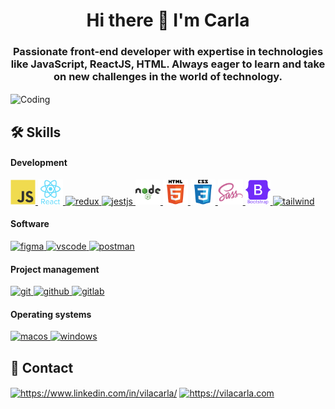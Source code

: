 <h1 align="center">Hi there 👋 I'm Carla</h1>
<h3 align="center"> Passionate front-end developer with expertise in technologies like JavaScript, ReactJS, HTML. 
Always eager to learn and take on new challenges in the world of technology.</h3>
<img align="center" alt="Coding" width="400" src="https://camo.githubusercontent.com/dd9607cffb614b160651ea2d993fad4890718d42ca26da381049dd7934922a09/68747470733a2f2f6d65646961342e67697068792e636f6d2f6d656469612f3668654251536a7432496f41382f67697068792e6769663f6369643d656366303565343771766c726f736a646f766d696375397833616d3371696e627065376a743462657570677270397070267269643d67697068792e6769662663743d67">

## 🛠 Skills
<h4 align="left">Development </h4>
<p align="left"> 
  <a href="" target="_blank" rel="noreferrer">
   <img src="https://raw.githubusercontent.com/devicons/devicon/master/icons/javascript/javascript-original.svg" alt="javascript" width="40" height="40"/> 
  </a>
 <a href="" target="_blank" rel="noreferrer"> 
    <img src="https://raw.githubusercontent.com/devicons/devicon/master/icons/react/react-original-wordmark.svg" alt="react" width="40" height="40"/>
 </a>
 <a href="" target="_blank" rel="noreferrer"> 
   <img src="https://www.svgrepo.com/show/303557/redux-logo.svg" alt="redux" width="40" height="40"/> 
  </a> 

 <a href="" target="_blank" rel="noreferrer"> 
   <img src="https://icon.icepanel.io/Technology/svg/Jest.svg" alt="jestjs" width="40" height="40"/> 
  </a> 
  <a href="" target="_blank" rel="noreferrer"> 
   <img src="https://raw.githubusercontent.com/devicons/devicon/master/icons/nodejs/nodejs-original-wordmark.svg" alt="nodejs" width="40" height="40"/>   
  </a>
 <a href="" target="_blank" rel="noreferrer"> 
  <img src="https://raw.githubusercontent.com/devicons/devicon/master/icons/html5/html5-original-wordmark.svg" alt="html5" width="40" height="40"/> 
 </a>
 
 <a href="" target="_blank" rel="noreferrer"> 
  <img src="https://raw.githubusercontent.com/devicons/devicon/master/icons/css3/css3-original-wordmark.svg" alt="css3" width="40" height="40"/> 
 </a>
  <a href="" target="_blank" rel="noreferrer"> 
     <img src="https://raw.githubusercontent.com/devicons/devicon/master/icons/sass/sass-original.svg" alt="sass" width="40" height="40"/> 
  </a>
  <a href="" target="_blank" rel="noreferrer"> 
    <img src="https://raw.githubusercontent.com/devicons/devicon/master/icons/bootstrap/bootstrap-plain-wordmark.svg" alt="bootstrap" width="40" height="40"/> 
  </a>
  <a href="" target="_blank" rel="noreferrer"> 
    <img src="https://upload.wikimedia.org/wikipedia/commons/d/d5/Tailwind_CSS_Logo.svg" alt="tailwind" width="40" height="40"/> 
  </a>

<h4 align="left">Software </h4>
 <a href="" target="_blank" rel="noreferrer"> 
    <img src="https://www.vectorlogo.zone/logos/figma/figma-icon.svg" alt="figma" width="40" height="40"/> 
  </a>

   <a href="" target="_blank" rel="noreferrer"> 
    <img src="https://upload.wikimedia.org/wikipedia/commons/9/9a/Visual_Studio_Code_1.35_icon.svg" alt="vscode" width="40" height="40"/> 
  </a>

  <a href="" target="_blank" rel="noreferrer"> 
   <img src="https://www.vectorlogo.zone/logos/getpostman/getpostman-icon.svg" alt="postman" width="40" height="40"/> 
  </a>

<h4 align="left">Project management </h4>

  <a href="" target="_blank" rel="noreferrer"> 
   <img src="https://upload.wikimedia.org/wikipedia/commons/3/3f/Git_icon.svg" alt="git" width="40" height="40"/> 
  </a> 
   <a href="" target="_blank" rel="noreferrer"> 
   <img src="https://static-00.iconduck.com/assets.00/github-icon-2048x2048-dpporae2.png" alt="github" width="40" height="40"/> 
  </a> 
<a href="" target="_blank" rel="noreferrer"> 
   <img src="https://upload.wikimedia.org/wikipedia/commons/3/35/GitLab_icon.svg" alt="gitlab" width="40" height="40"/> 
  </a> 

<h4 align="left">Operating systems </h4>
<a href="" target="_blank" rel="noreferrer"> 
   <img src="https://upload.wikimedia.org/wikipedia/commons/a/ab/Icon-Mac.svg" alt="macos" width="40" height="40"/> 
  </a> 
<a href="" target="_blank" rel="noreferrer"> 
   <img src="https://www.svgrepo.com/show/176748/windows-windows.svg" alt="windows" width="40" height="40"/> 
  </a> 
</p>


## 🔗 Contact 
<p align="left">

<a href="https://www.linkedin.com/in/vilacarla/" target="blank"><img align="center" src="https://raw.githubusercontent.com/rahuldkjain/github-profile-readme-generator/master/src/images/icons/Social/linked-in-alt.svg" alt="https://www.linkedin.com/in/vilacarla/" height="30" width="40" /></a>
<a href="https://vilacarla.com" target="blank"><img align="center" src="https://upload.wikimedia.org/wikipedia/commons/8/86/Neoliberal_globe_logo.svg" alt="https://vilacarla.com" height="30" width="40" /></a>
</p>

